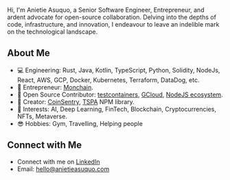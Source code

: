 Hi, I'm Anietie Asuquo, a Senior Software Engineer, Entrepreneur, and ardent advocate for open-source collaboration. Delving into the depths of code, infrastructure, and innovation, I endeavour to leave an indelible mark on the technological landscape.

## About Me

- 💻 Engineering: Rust, Java, Kotlin, TypeScript, Python, Solidity, NodeJs, React, AWS, GCP, Docker, Kubernetes, Terraform, DataDog, etc.
- 🚀 Entrepreneur: [Monchain](https://www.monchain.com/).
- 🎨 Open Source Contributor: [testcontainers](https://www.npmjs.com/package/testcontainers/), [GCloud](https://node.testcontainers.org/modules/gcloud/), [NodeJS ecosystem](https://node.testcontainers.org/).
- 🌟 Creator: [CoinSentry](https://chromewebstore.google.com/detail/mncakliaaolcahepkmnbnfjdmfaedlik), [TSPA](https://www.npmjs.com/package/tspa) NPM library.
- 💼 Interests: AI, Deep Learning, FinTech, Blockchain, Cryptocurrencies, NFTs, Metaverse.
- 😎 Hobbies: Gym, Travelling, Helping people

## Connect with Me

- Connect with me on [LinkedIn](https://www.linkedin.com/in/anietieasuquo/)
- Email: [hello@anietieasuquo.com](mailto:hello@anietieasuquo.com)

